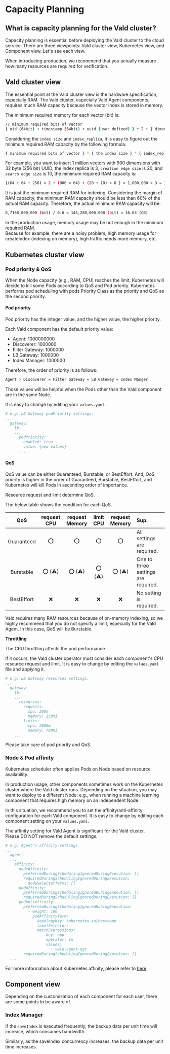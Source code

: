 # Capacity Planning

## What is capacity planning for the Vald cluster?

Capacity planning is essential before deploying the Vald cluster to the cloud service.
There are three viewpoints: Vald cluster view, Kubernetes view, and Component view.
Let's see each view.

<div class="notice">
When introducing production, we recommend that you actually measure how many resources are required for verification.
</div>

## Vald cluster view

The essential point at the Vald cluster view is the hardware specification, especially RAM.
The Vald cluster, especially Vald Agent components, requires much RAM capacity because the vector index is stored in memory.

The minimum required memory for each vector (bit) is:

```bash
// minimum required bits of vector
{ oid (64bit) + timestamp (64bit) + uuid (user defined) } * 2 + { dimension * 64 } + { the creation edge size + the search edge size } * 8
```

Considering the `index size` and `index_replica`, it is easy to figure out the minimum required RAM capacity by the following formula.

```bash
{ minimum required bits of vector } * { the index size } * { index_replica }
```

For example, you want to insert 1 million vectors with 900 dimensions with 32 byte (256 bit) UUID, the index replica is 3, `creation edge size` is 20, and `search edge size` is 10, the minimum required RAM capacity is:

```bash
{(64 + 64 + 256) × 2 + (900 × 64) + (20 + 10) × 8 } × 1,000,000 × 3 = 175,824,000,000 (bit) = 21.978 (GB)
```

It is just the minimum required RAM for indexing.
Considering the margin of RAM capacity, the minimum RAM capacity should be less than 60% of the actual RAM capacity.
Therefore, the actual minimum RAM capacity will be:

```bash
8,7168,000,000 (bit) / 0.6 = 145,280,000,000 (bit) = 36.63 (GB)
```

<div class="warn">
In the production usage, memory usage may be not enough in the minimum required RAM.<BR>
Because for example, there are a noisy problem, high memory usage for createIndex (indexing on memory), high traffic needs more memory, etc.
</div>

## Kubernetes cluster view

### Pod priority & QoS

When the Node capacity (e.g., RAM, CPU) reaches the limit, Kubernetes will decide to kill some Pods according to QoS and Pod priority.
Kubernetes performs pod scheduling with pods Priority Class as the priority and QoS as the second priority.

#### Pod priority

Pod priority has the integer value, and the higher value, the higher priority.

Each Vald component has the default priority value:

- Agent: 1000000000
- Discoverer: 1000000
- Filter Gateway: 1000000
- LB Gateway: 1000000
- Index Manager: 1000000

Therefore, the order of priority is as follows:

```bash
Agent > Discoverer = Filter Gateway = LB Gateway = Index Manger
```

Those values will be helpful when the Pods other than the Vald component are in the same Node.

It is easy to change by editing your `values.yaml`.

```yaml
# e.g. LB Gateway podPriority settings.
...
  gateway:
    lb:
    ...
      podPriority:
        enabled: true
        value: {new values}
      ...
```

#### QoS

QoS value can be either Guaranteed, Burstable, or BestEffort.
And, QoS priority is higher in the order of Guaranteed, Burstable, BestEffort, and Kubernetes will kill Pods in ascending order of importance.

Resource request and limit determine QoS.

The below table shows the condition for each QoS.

|    QoS     |   request CPU   | request Memory  |    limit CPU    | request Memory  | Sup.                                |
| :--------: | :-------------: | :-------------: | :-------------: | :-------------: | :---------------------------------- |
| Guaranteed |       :o:       |       :o:       |       :o:       |       :o:       | All settings are required.          |
| Burstable  | :o: (:warning:) | :o: (:warning:) | :o: (:warning:) | :o: (:warning:) | One to three settings are required. |
| BestEffort |       :x:       |       :x:       |       :x:       |       :x:       | No setting is required.             |

Vald requires many RAM resources because of on-memory indexing, so we highly recommend that you do not specify a limit, especially for the Vald Agent.
In this case, QoS will be Burstable.

**Throttling**

The CPU throttling affects the pod performance.

If it occurs, the Vald cluster operator must consider each component's CPU resource request and limit.
It is easy to change by editing the `values.yaml` file and applying it.

```yaml
# e.g. LB Gateway resources settings.
...
  gateway:
    lb:
    ...
      resources:
        requests:
          cpu: 200m
          memory: 150Mi
        limits:
          cpu: 2000m
          memory: 700Mi
    ...
```

<div class="warning">
Please take care of pod priority and QoS.
</div>

### Node & Pod affinity

Kubernetes scheduler often applies Pods on Node based on resource availability.

In production usage, other components sometimes work on the Kubernetes cluster where the Vald cluster runs.
Depending on the situation, you may want to deploy to a different Node: e.g., when running a machine learning component that requires high memory on an independent Node.

In this situation, we recommend you to set the affinity/anti-affinity configuration for each Vald component.
It is easy to change by editing each component setting on your `values.yaml`.

<div class="warning">
The affinity setting for Vald Agent is significant for the Vald cluster.<BR>
Please DO NOT remove the default settings.
</div>

```yaml
# e.g. Agent's affinity settings
...
  agent:
  ...
    affinity:
      nodeAffinity:
        preferredDuringSchedulingIgnoredDuringExecution: []
        requiredDuringSchedulingIgnoredDuringExecution:
          nodeSelectorTerms: []
      podAffinity:
        preferredDuringSchedulingIgnoredDuringExecution: []
        requiredDuringSchedulingIgnoredDuringExecution: []
      podAntiAffinity:
        preferredDuringSchedulingIgnoredDuringExecution:
          - weight: 100
            podAffinityTerm:
              topologyKey: kubernetes.io/hostname
              labelSelector:
              matchExpressions:
                - key: app
                  operator: In
                  values:
                    - vald-agent-ngt
        requiredDuringSchedulingIgnoredDuringExecution: []
  ...
```

For more information about Kubernetes affinity, please refer to [here](https://kubernetes.io/docs/concepts/scheduling-eviction/assign-pod-node/#affinity-and-anti-affinity)

## Component view

Depending on the customization of each component for each user, there are some points to be aware of.

### Index Manager

If the `saveIndex` is executed frequently, the backup data per unit time will increase, which consumes bandwidth.

Similarly, as the saveIndex concurrency increases, the backup data per unit time increases.
